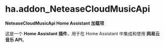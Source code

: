 # ha.addon\_NeteaseCloudMusicApi

**NeteaseCloudMusicApi Home Assistant 加载项**

这是一个 **Home Assistant 插件**，用于在 Home Assistant 中集成和使用 **网易云音乐 API**。

